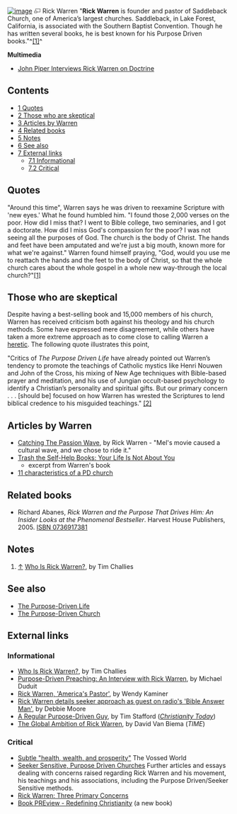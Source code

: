 [![image](images/f/fc/Rickwarren.jpg)](http://www.theopedia.com/File:Rickwarren.jpg)
[![image](data:image/png;base64,iVBORw0KGgoAAAANSUhEUgAAAA8AAAALCAAAAACFLIiAAAAAAnRSTlMA/1uRIrUAAABPSURBVAjXY/j///+5vXDwjAHIr26ZAgXZe8H8a/+hoIcw/9nevdVL9+79DuPvzQYZFPUezu8BMZLXgkExnD8HAu6hqv//n+HZVjD4DuUDAKlChD3fj6aPAAAAAElFTkSuQmCC)](http://www.theopedia.com/File:Rickwarren.jpg "Enlarge")
Rick Warren
"**Rick Warren** is founder and pastor of Saddleback Church, one of
America’s largest churches. Saddleback, in Lake Forest, California,
is associated with the Southern Baptist Convention. Though he has
written several books, he is best known for his Purpose Driven
books."^[[1]](#note-0)^

**Multimedia**

-   [John Piper Interviews Rick Warren on Doctrine](http://www.desiringgod.org/blog/posts/john-piper-interviews-rick-warren-on-doctrine)

## Contents

-   [1 Quotes](#Quotes)
-   [2 Those who are skeptical](#Those_who_are_skeptical)
-   [3 Articles by Warren](#Articles_by_Warren)
-   [4 Related books](#Related_books)
-   [5 Notes](#Notes)
-   [6 See also](#See_also)
-   [7 External links](#External_links)
    -   [7.1 Informational](#Informational)
    -   [7.2 Critical](#Critical)





## Quotes

"Around this time", Warren says he was driven to reexamine
Scripture with 'new eyes.' What he found humbled him. "I found
those 2,000 verses on the poor. How did I miss that? I went to
Bible college, two seminaries, and I got a doctorate. How did I
miss God's compassion for the poor? I was not seeing all the
purposes of God. The church is the body of Christ. The hands and
feet have been amputated and we're just a big mouth, known more for
what we're against." Warren found himself praying, "God, would you
use me to reattach the hands and the feet to the body of Christ, so
that the whole church cares about the whole gospel in a whole new
way-through the local
church?"[[1]](http://www.christianitytoday.com/ct/2005/010/17.32.html)

## Those who are skeptical

Despite having a best-selling book and 15,000 members of his
church, Warren has received criticism both against his theology and
his church methods. Some have expressed mere disagreement, while
others have taken a more extreme approach as to come close to
calling Warren a [heretic](Heretic "Heretic"). The following quote
illustrates this point,

"Critics of *The Purpose Driven Life* have already pointed out
Warren’s tendency to promote the teachings of Catholic mystics like
Henri Nouwen and John of the Cross, his mixing of New Age
techniques with Bible-based prayer and meditation, and his use of
Jungian occult-based psychology to identify a Christian’s
personality and spiritual gifts. But our primary concern . . .
[should be] focused on how Warren has wrested the Scriptures to
lend biblical credence to his misguided teachings."
[[2]](http://www.sacredsandwich.com/warren_scripture.htm)
## Articles by Warren

-   [Catching The Passion Wave](http://www.christianitytoday.com/global/printer.html?/leaders/newsletter/2004/cln40309.html),
    by Rick Warren - "Mel's movie caused a cultural wave, and we chose
    to ride it."
-   [Trash the Self-Help Books: Your Life Is Not About You](http://www.beliefnet.com/story/120/story_12032_1.html)
    - excerpt from Warren's book
-   [11 characteristics of a PD church](http://www.pastors.com/RWMT/?id=205&artid=8227&expand=1)

## Related books

-   Richard Abanes,
    *Rick Warren and the Purpose That Drives Him: An Insider Looks at the Phenomenal Bestseller*.
    Harvest House Publishers, 2005.
    [ISBN 0736917381](http://www.theopedia.com/Special:BookSources/0736917381)

## Notes

1.  [↑](#ref-0)
    [Who Is Rick Warren?](http://www.challies.com/archives/purpose-driven-life/who-is-rick-war.php),
    by Tim Challies

## See also

-   [The Purpose-Driven Life](The_Purpose-Driven_Life "The Purpose-Driven Life")
-   [The Purpose-Driven Church](The_Purpose-Driven_Church "The Purpose-Driven Church")

## External links

### Informational

-   [Who Is Rick Warren?](http://www.challies.com/archives/purpose-driven-life/who-is-rick-war.php),
    by Tim Challies
-   [Purpose-Driven Preaching: An Interview with Rick Warren](http://www.preaching.com/preaching/pastissues/rickwarren.htm),
    by Michael Duduit
-   [Rick Warren, 'America's Pastor'](http://www.thenation.com/doc/20050912/kaminer),
    by Wendy Kaminer
-   [Rick Warren details seeker approach as guest on radio's 'Bible Answer Man'](http://www.ccsb.ca/evangelism/radio.htm),
    by Debbie Moore
-   [A Regular Purpose-Driven Guy](http://www.christianitytoday.com/ct/2002/012/1.42.html),
    by Tim Stafford
    (*[Christianity Today](Christianity_Today "Christianity Today")*)
-   [The Global Ambition of Rick Warren](http://www.time.com/time/printout/0,8816,1830147,00.html),
    by David Van Biema (*TIME*)

### Critical

-   [Subtle "health, wealth, and prosperity"](http://breusswane.blogspot.com/2005/10/subtle-health-wealth-and-prosperity.html)
    The Vossed World
-   [Seeker Sensitive, Purpose Driven Churches](http://www.monergism.com/thethreshold/articles/topic/seeker.html)
    Further articles and essays dealing with concerns raised regarding
    Rick Warren and his movement, his teachings and his associations,
    including the Purpose Driven/Seeker Sensitive methods.
-   [Rick Warren: Three Primary Concerns](http://www.challies.com/archives/001468.php)
-   [Book PREview - Redefining Christianity](http://www.challies.com/archives/001478.php)
    (a new book)



